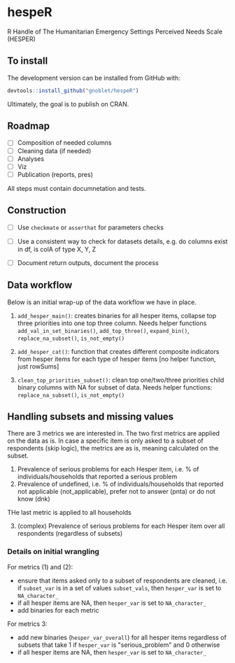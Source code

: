 # hespeR

 R Handle of The Humanitarian Emergency Settings Perceived Needs Scale (HESPER)

## To install

The development version can be installed from GitHub with:

```r
devtools::install_github("gnoblet/hespeR")
```

Ultimately, the goal is to publish on CRAN.

 ## Roadmap

 - [ ] Composition of needed columns
 - [ ] Cleaning data (if needed)
 - [ ] Analyses
 - [ ] Viz
 - [ ] Publication (reports, pres)

 All steps must contain documnetation and tests.

 ## Construction

 - [ ] Use `checkmate` or `asserthat` for parameters checks
 - [ ] Use a consistent way to check for datasets details, e.g. do columns exist in df, is colA of type X, Y, Z
 - [ ] Document return outputs, document the process


## Data workflow

Below is an initial wrap-up of the data workflow we have in place.

1. `add_hesper_main()`: creates binaries for all hesper items, collapse top three priorities into one top three column. Needs helper functions `add_val_in_set_binaries()`, `add_top_three()`, `expand_bin()`, `replace_na_subset()`, `is_not_empty()`

2. `add_hesper_cat()`: function that creates different composite indicators from hesper items for each type of hesper items [no helper function, just rowSums]
 
3. `clean_top_priorities_subset()`: clean top one/two/three priorities child binary columns with NA for subset of data. Needs helper functions: `replace_na_subset()`, `is_not_empty()`


## Handling subsets and missing values

There are 3 metrics we are interested in. The two first metrics are applied on the data as is. In case a specific item is only asked to a subset of respondents (skip logic), the metrics are as is, meaning calculated on the subset.
1) Prevalence of serious problems for each Hesper item, i.e. % of individuals/households that reported a serious problem 
2) Prevalence of undefined, i.e. % of individuals/households that reported not applicable (not_applicable), prefer not to answer (pnta) or do not know (dnk)

THe last metric is applied to all households

3) (complex) Prevalence of serious problems for each Hesper item over all respondents (regardless of subsets)

### Details on initial wrangling

For metrics (1) and (2):
- ensure that items asked only to a subset of respondents are cleaned, i.e. if `subset_var` is in a set of values `subset_vals`, then `hesper_var` is set to `NA_character_`
- if all hesper items are NA, then `hesper_var` is set to `NA_character_`
- add binaries for each metric

For metrics 3:
- add new binaries (`hesper_var_overall`) for all hesper items regardless of subsets that take 1 if `hesper_var` is "serious_problem" and 0 otherwise
- if all hesper items are NA, then `hesper_var` is set to `NA_character_`

